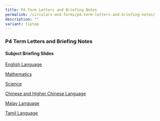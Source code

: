 ```yaml
---
title: P4 Term Letters and Briefing Notes
permalink: /circulars-and-forms/p4-term-letters-and-briefing-notes/
description: ""
variant: tiptap
---
```

<h3>P4 Term Letters and Briefing Notes</h3><p></p><h4>Subject Briefing Slides</h4><p><a href="/files/2024_P4_English_Language.pdf" rel="noopener noreferrer nofollow" target="_blank">English Language</a></p><p><a href="/files/2024_P4_Mathematics.pdf" rel="noopener noreferrer nofollow" target="_blank">Mathematics</a></p><p><a href="/files/2024_P4_Science.pdf" rel="noopener noreferrer nofollow" target="_blank">Science</a></p><p><a href="/files/2024_P4_Chinese_and_Higher_Chinese_Language.pdf" rel="noopener noreferrer nofollow" target="_blank">Chinese and Higher Chinese Language</a></p><p><a href="/files/2024_P4_Malay_Language.pdf" rel="noopener noreferrer nofollow" target="_blank">Malay Language</a></p><p><a href="/files/2024_P4_Tamil_Language.pdf" rel="noopener noreferrer nofollow" target="_blank">Tamil Language</a></p>